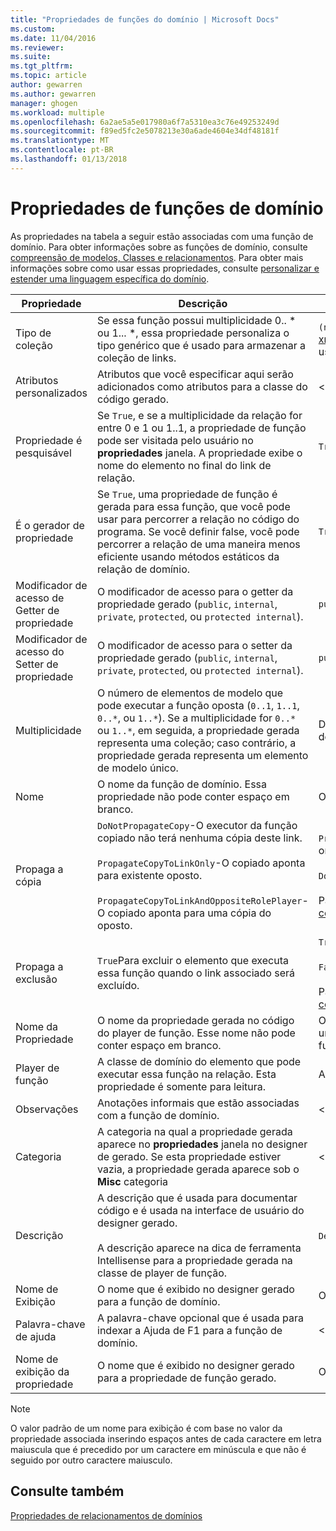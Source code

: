 ```yaml
---
title: "Propriedades de funções do domínio | Microsoft Docs"
ms.custom: 
ms.date: 11/04/2016
ms.reviewer: 
ms.suite: 
ms.tgt_pltfrm: 
ms.topic: article
author: gewarren
ms.author: gewarren
manager: ghogen
ms.workload: multiple
ms.openlocfilehash: 6a2ae5a5e017980a6f7a5310ea3c76e49253249d
ms.sourcegitcommit: f89ed5fc2e5078213e30a6ade4604e34df48181f
ms.translationtype: MT
ms.contentlocale: pt-BR
ms.lasthandoff: 01/13/2018
---
```

# <a name="properties-of-domain-roles"></a>Propriedades de funções de domínio
As propriedades na tabela a seguir estão associadas com uma função de domínio. Para obter informações sobre as funções de domínio, consulte [compreensão de modelos, Classes e relacionamentos](../modeling/understanding-models-classes-and-relationships.md). Para obter mais informações sobre como usar essas propriedades, consulte [personalizar e estender uma linguagem específica do domínio](../modeling/customizing-and-extending-a-domain-specific-language.md).  
  
|Propriedade|Descrição|Padrão|  
|--------------|-----------------|-------------|  
|Tipo de coleção|Se essa função possui multiplicidade 0.. * ou 1... \*, essa propriedade personaliza o tipo genérico que é usado para armazenar a coleção de links.|`(none)` - <xref:Microsoft.VisualStudio.Modeling.LinkedElementCollection%601>é usado|  
|Atributos personalizados|Atributos que você especificar aqui serão adicionados como atributos para a classe do código gerado.|< nenhum\>|  
|Propriedade é pesquisável|Se `True`, e se a multiplicidade da relação for entre 0 e 1 ou 1..1, a propriedade de função pode ser visitada pelo usuário no **propriedades** janela. A propriedade exibe o nome do elemento no final do link de relação.|`True`|  
|É o gerador de propriedade|Se `True`, uma propriedade de função é gerada para essa função, que você pode usar para percorrer a relação no código do programa. Se você definir false, você pode percorrer a relação de uma maneira menos eficiente usando métodos estáticos da relação de domínio.|`True`|  
|Modificador de acesso de Getter de propriedade|O modificador de acesso para o getter da propriedade gerado (`public`, `internal`, `private`, `protected`, ou `protected internal`).|`public`|  
|Modificador de acesso do Setter de propriedade|O modificador de acesso para o setter da propriedade gerado (`public`, `internal`, `private`, `protected`, ou `protected internal`).|`public`|  
|Multiplicidade|O número de elementos de modelo que pode executar a função oposta (`0..1`, `1..1`, `0..*`, ou `1..*`). Se a multiplicidade for `0..*` ou `1..*`, em seguida, a propriedade gerada representa uma coleção; caso contrário, a propriedade gerada representa um elemento de modelo único.|Depende do tipo de relação e se essa é a função de origem ou destino na relação.|  
|Nome|O nome da função de domínio. Essa propriedade não pode conter espaço em branco.|O nome da classe de domínio do player de função para esta função.|  
|Propaga a cópia|`DoNotPropagateCopy`-O executor da função copiado não terá nenhuma cópia deste link.<br /><br /> `PropagateCopyToLinkOnly`-O copiado aponta para existente oposto.<br /><br /> `PropagateCopyToLinkAndOppositeRolePlayer`-O copiado aponta para uma cópia do oposto.|`PropagateCopyToLinkAndOppositeRolePlayer`para as funções de origem dos objetos incorporados.<br /><br /> `DoNotPropagateCopy`para outras funções.<br /><br /> Para obter mais informações, consulte [Personalizando comportamento de cópia](../modeling/customizing-copy-behavior.md)|  
|Propaga a exclusão|`True`Para excluir o elemento que executa essa função quando o link associado será excluído.|`True`para o destino de uma função incorporada.<br /><br /> `False`para outras funções.<br /><br /> Para obter mais informações, consulte [personalizar o comportamento de exclusão](../modeling/customizing-deletion-behavior.md).|  
|Nome da Propriedade|O nome da propriedade gerada no código do player de função. Esse nome não pode conter espaço em branco.|O nome da função oposto se essa função tem um zero-para-um ou uma-para-um multiplicidade; Caso contrário, o nome pluralized da função oposto.|  
|Player de função|A classe de domínio do elemento que pode executar essa função na relação. Esta propriedade é somente para leitura.|A classe de domínio do player de função para esta função.|  
|Observações|Anotações informais que estão associadas com a função de domínio.|< nenhum\>|  
|Categoria|A categoria na qual a propriedade gerada aparece no **propriedades** janela no designer de gerado. Se esta propriedade estiver vazia, a propriedade gerada aparece sob o **Misc** categoria|< nenhum\>|  
|Descrição|A descrição que é usada para documentar código e é usada na interface de usuário do designer gerado.<br /><br /> A descrição aparece na dica de ferramenta Intellisense para a propriedade gerada na classe de player de função.|`Description for`*o nome completo da função*|  
|Nome de Exibição|O nome que é exibido no designer gerado para a função de domínio.|O valor ajustado da propriedade Name.|  
|Palavra-chave de ajuda|A palavra-chave opcional que é usada para indexar a Ajuda de F1 para a função de domínio.|\<Nenhum >|  
|Nome de exibição da propriedade|O nome que é exibido no designer gerado para a propriedade de função gerado.|O valor ajustado da propriedade de nome de propriedade.|  
  
> [!NOTE]
>  O valor padrão de um nome para exibição é com base no valor da propriedade associada inserindo espaços antes de cada caractere em letra maiuscula que é precedido por um caractere em minúscula e que não é seguido por outro caractere maiusculo.  
  
## <a name="see-also"></a>Consulte também  
 [Propriedades de relacionamentos de domínios](../modeling/properties-of-domain-relationships.md)